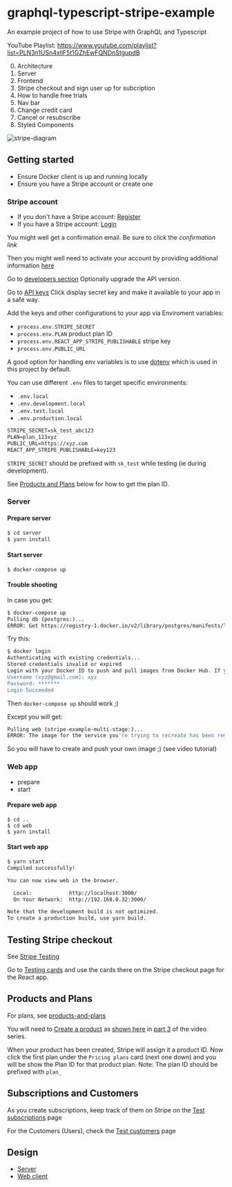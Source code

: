 # graphql-typescript-stripe-example

An example project of how to use Stripe with GraphQL and Typescript

YouTube Playlist: https://www.youtube.com/playlist?list=PLN3n1USn4xllF5t1GZhEwFQNDnStgupdB

0. Architecture
1. Server
1. Frontend
1. Stripe checkout and sign user up for subcription
1. How to handle free trials
1. Nav bar
1. Change credit card
1. Cancel or resubscribe
1. Styled Components

![stripe-diagram](https://raw.githubusercontent.com/benawad/graphql-typescript-stripe-example/master/stripe-diagram.png)

## Getting started

- Ensure Docker client is up and running locally
- Ensure you have a Stripe account or create one

### Stripe account

- If you don't have a Stripe account: [Register](https://dashboard.stripe.com/register)
- If you have a Stripe account: [Login](https://dashboard.stripe.com/login)

You might well get a confirmation email. Be sure to click the _confirmation link_

Then you might well need to activate your account by providing additional information [here](https://dashboard.stripe.com/account/details)

Go to [developers section](https://dashboard.stripe.com/test/developers)
Optionally upgrade the API version.

Go to [API keys](https://dashboard.stripe.com/account/apikeys)
Click display secret key and make it available to your app in a safe way.

Add the keys and other configurations to your app via Enviroment variables:

- `process.env.STRIPE_SECRET`
- `process.env.PLAN` product plan ID
- `process.env.REACT_APP_STRIPE_PUBLISHABLE` stripe key
- `process.env.PUBLIC_URL`

A good option for handling env variables is to use [dotenv](https://github.com/motdotla/dotenv) which is used in this project by default.

You can use different `.env` files to target specific environments:

- `.env.local`
- `.env.development.local`
- `.env.test.local`
- `.env.production.local`

```txt
STRIPE_SECRET=sk_test_abc123
PLAN=plan_123xyz
PUBLIC_URL=https://xyz.com
REACT_APP_STRIPE_PUBLISHABLE=key123
```

`STRIPE_SECRET` should be prefixed with `sk_test` while testing (ie during development).

See [Products and Plans](#products-and-plans) below for how to get the plan ID.

### Server

#### Prepare server

```bash
$ cd server
$ yarn install
```

#### Start server

`$ docker-compose up`

#### Trouble shooting

In case you get:

```bash
$ docker-compose up
Pulling db (postgres:)...
ERROR: Get https://registry-1.docker.io/v2/library/postgres/manifests/latest: unauthorized: incorrect username or password
```

Try this:

```bash
$ docker login
Authenticating with existing credentials...
Stored credentials invalid or expired
Login with your Docker ID to push and pull images from Docker Hub. If you don't have a Docker ID, head over to https://hub.docker.com to create one.
Username (xyz@gmail.com): xyz
Password: *******
Login Succeeded
```

Then `docker-compose up` should work ;)

Except you will get:

```bash
Pulling web (stripe-example-multi-stage:)...
ERROR: The image for the service you're trying to recreate has been removed. If you continue, volume data could be lost. Consider backing up your data before continuing
```

So you will have to create and push your own image ;) (see video tutorial)

### Web app

- prepare
- start

#### Prepare web app

```
$ cd ..
$ cd web
$ yarn install
```

#### Start web app

```bash
$ yarn start
Compiled successfully!

You can now view web in the browser.

  Local:            http://localhost:3000/
  On Your Network:  http://192.168.0.32:3000/

Note that the development build is not optimized.
To create a production build, use yarn build.
```

## Testing Stripe checkout

See [Stripe Testing](https://stripe.com/docs/testing)

Go to [Testing cards](https://stripe.com/docs/testing#cards) and use the cards there on the Stripe checkout page for the React app.

## Products and Plans

For plans, see [products-and-plans](https://stripe.com/docs/billing/subscriptions/products-and-plans)

You will need to [Create a product](https://dashboard.stripe.com/subscriptions/products) as [shown here](http://www.youtube.com/watch?v=Yr6HOyWUCgE&t=15m1s) in [part 3](https://www.youtube.com/watch?v=Yr6HOyWUCgE&list=PLN3n1USn4xllF5t1GZhEwFQNDnStgupdB&index=5) of the video series.

When your product has been created, Stripe will assign it a product ID. Now click the first plan under the `Pricing plans` card (next one down) and you will be show the Plan ID for that product plan. Note: The plan ID should be prefixed with `plan_`

## Subscriptions and Customers

As you create subscriptions, keep track of them on Stripe on the [Test subscriptions](https://dashboard.stripe.com/test/subscriptions) page

For the Customers (Users), check the [Test customers](https://dashboard.stripe.com/test/customers) page

## Design

- [Server](./server/Readme.md)
- [Web client](./web/Readme.md)
